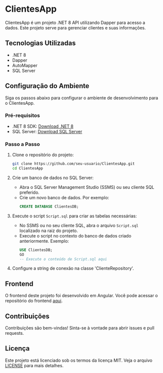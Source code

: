 # ClientesApp

ClientesApp é um projeto .NET 8 API utilizando Dapper para acesso a dados. Este projeto serve para gerenciar clientes e suas informações.

## Tecnologias Utilizadas

- .NET 8
- Dapper
- AutoMapper
- SQL Server

## Configuração do Ambiente

Siga os passos abaixo para configurar o ambiente de desenvolvimento para o ClientesApp.

### Pré-requisitos

- .NET 8 SDK: [Download .NET 8](https://dotnet.microsoft.com/download/dotnet/8.0)
- SQL Server: [Download SQL Server](https://www.microsoft.com/en-us/sql-server/sql-server-downloads)

### Passo a Passo

1. Clone o repositório do projeto:

    ```bash
    git clone https://github.com/seu-usuario/ClientesApp.git
    cd ClientesApp
    ```

2. Crie um banco de dados no SQL Server:

    - Abra o SQL Server Management Studio (SSMS) ou seu cliente SQL preferido.
    - Crie um novo banco de dados. Por exemplo:
      ```sql
      CREATE DATABASE ClientesDB;
      ```

3. Execute o script `Script.sql` para criar as tabelas necessárias:

    - No SSMS ou no seu cliente SQL, abra o arquivo `Script.sql` localizado na raiz do projeto.
    - Execute o script no contexto do banco de dados criado anteriormente. Exemplo:
      ```sql
      USE ClientesDB;
      GO
      -- Execute o conteúdo de Script.sql aqui
      ```

4. Configure a string de conexão na classe 'ClienteRepository'.

## Frontend

O frontend deste projeto foi desenvolvido em Angular. Você pode acessar o repositório do frontend [aqui](https://github.com/sergio-coti/ClientesWeb).

## Contribuições

Contribuições são bem-vindas! Sinta-se à vontade para abrir issues e pull requests.

## Licença

Este projeto está licenciado sob os termos da licença MIT. Veja o arquivo [LICENSE](LICENSE) para mais detalhes.

